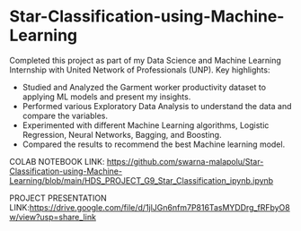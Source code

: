 # Star-Classification-using-Machine-Learning 
Completed this project as part of my Data Science and Machine Learning Internship with United Network of Professionals (UNP). 
Key highlights:
- Studied and Analyzed the Garment worker productivity dataset to applying ML models and present my insights. 
- Performed various Exploratory Data Analysis to understand the data and compare the variables.
- Experimented with different Machine Learning algorithms, Logistic Regression, Neural Networks, Bagging, and Boosting.
- Compared the results to recommend the best Machine learning model. 

COLAB NOTEBOOK LINK: https://github.com/swarna-malapolu/Star-Classification-using-Machine-Learning/blob/main/HDS_PROJECT_G9_Star_Classification_ipynb.ipynb

PROJECT PRESENTATION LINK:https://drive.google.com/file/d/1jlJGn6nfm7P816TasMYDDrg_fRFbyO8w/view?usp=share_link
